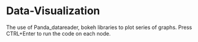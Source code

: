 # Data-Visualization
The use of Panda_datareader, bokeh libraries to plot series of graphs.
Press CTRL+Enter to run the code on each node.
